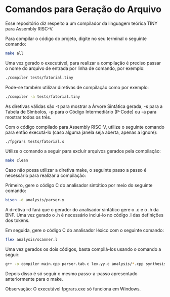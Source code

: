 # Comandos para Geração do Arquivo

Esse repositório diz respeito a um compilador da linguagem teórica TINY para Assembly RISC-V.

Para compilar o código do projeto, digite no seu terminal o seguinte comando:
```sh
make all
```

Uma vez gerado o executável, para realizar a compilação é preciso passar o nome do arquivo de entrada por linha de comando, por exemplo:
```sh
./compiler tests/fatorial.tiny
```

Pode-se também utilizar diretivas de compilação como por exemplo:
```sh
./compiler -a tests/fatorial.tiny
```

As diretivas válidas são -t para mostrar a Árvore Sintática gerada, -s para a Tabela de Símbolos, -p para o Código Intermediário (P-Code) ou -a para mostrar todos os três.

Com o código compilado para Assembly RISC-V, utilize o seguinte comando para então executá-lo (caso alguma janela seja aberta, apenas a ignore):
```sh
./fpgrars tests/fatorial.s
```

Utilize o comando a seguir para excluir arquivos gerados pela compilação:
```sh
make clean
```

Caso não possa utilizar a diretiva make, o seguinte passo a passo é necessário para realizar a compilação:

Primeiro, gere o código C do analisador sintático por meio do seguinte comando:
```sh
bison -d analysis/parser.y
```

A diretiva -d fará que o gerador do analisador sintático gere o .c e o .h da BNF. Uma vez gerado o .h é necessário incluí-lo no código .l das definições dos tokens.

Em seguida, gere o código C do analisador léxico com o seguinte comando:
```sh
flex analysis/scanner.l
```

Uma vez gerados os dois códigos, basta compilá-los usando o comando a seguir:
```sh
g++ -o compiler main.cpp parser.tab.c lex.yy.c analysis/*.cpp synthesis/*.cpp
```

Depois disso é só seguir o mesmo passo-a-passo apresentado anteriormente para o make.

Observação: O executável fpgrars.exe só funciona em Windows.
